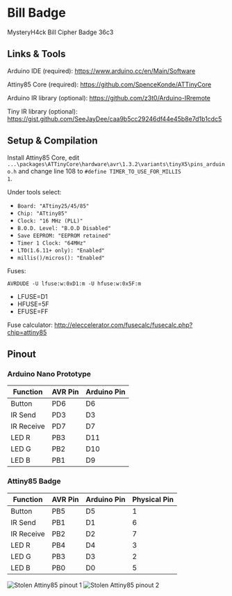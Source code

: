 # Bill Badge
MysteryH4ck Bill Cipher Badge 36c3

## Links & Tools

Arduino IDE (required): https://www.arduino.cc/en/Main/Software

Attiny85 Core (required): https://github.com/SpenceKonde/ATTinyCore

Arduino IR library (optional): https://github.com/z3t0/Arduino-IRremote

Tiny IR library (optional): https://gist.github.com/SeeJayDee/caa9b5cc29246df44e45b8e7d1b1cdc5

## Setup & Compilation

Install Attiny85 Core, edit  `...\packages\ATTinyCore\hardware\avr\1.3.2\variants\tinyX5\pins_arduino.h`
and change line 108 to `#define TIMER_TO_USE_FOR_MILLIS                   1`.  

Under tools select:  
* `Board: "ATtiny25/45/85"`
* `Chip: "ATtiny85"`
* `Clock: "16 MHz (PLL)"`
* `B.O.D. Level: "B.O.D Disabled"`
* `Save EEPROM: "EEPROM retained"`
* `Timer 1 Clock: "64MHz"`
* `LTO(1.6.11+ only): "Enabled"`
* `millis()/micros(): "Enabled"`

Fuses:  

`AVRDUDE -U lfuse:w:0xD1:m -U hfuse:w:0x5F:m`

* LFUSE=D1
* HFUSE=5F
* EFUSE=FF

Fuse calculator: http://eleccelerator.com/fusecalc/fusecalc.php?chip=attiny85

## Pinout

### Arduino Nano Prototype

| Function   | AVR Pin | Arduino Pin |
| ---------- | ------- | ----------- |
| Button     | PD6     | D6          |
| IR Send    | PD3     | D3          |
| IR Receive | PD7     | D7          |
| LED R      | PB3     | D11         |
| LED G      | PB2     | D10         |
| LED B      | PB1     | D9          |

### Attiny85 Badge

| Function   | AVR Pin | Arduino Pin | Physical Pin |
| ---------- | ------- | ----------- | ------------ |
| Button     | PB5     | D5          | 1            |
| IR Send    | PB1     | D1          | 6            |
| IR Receive | PB2     | D2          | 7            |
| LED R      | PB4     | D4          | 3            |
| LED G      | PB3     | D3          | 2            |
| LED B      | PB0     | D0          | 5            |

![Stolen Attiny85 pinout 1](https://www.heise.de/developer/imgs/06/1/8/9/4/0/3/6/52713d5b757b7fc0658b4567-f64100a86198028c.png)
![Stolen Attiny85 pinout 2](http://homemadehardware.com/img/attiny85_pinout.jpeg)
